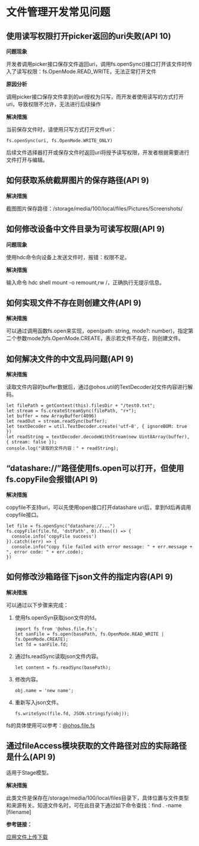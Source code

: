# 文件管理开发常见问题

## 使用读写权限打开picker返回的uri失败(API 10)

**问题现象**

开发者调用picker接口保存文件返回uri，调用fs.openSync()接口打开该文件时传入了读写权限：fs.OpenMode.READ_WRITE，无法正常打开文件

**原因分析**

调用picker接口保存文件拿到的uri授权为只写，而开发者使用读写的方式打开uri，导致权限不允许，无法进行后续操作

**解决措施**

当前保存文件时，请使用只写方式打开文件uri：

```
fs.openSync(uri, fs.OpenMode.WRITE_ONLY)
```

后续文件选择器打开或保存文件时返回uri将授予读写权限，开发者根据需要进行文件打开与编辑。

## 如何获取系统截屏图片的保存路径(API 9)

**解决措施**

截图图片保存路径：/storage/media/100/local/files/Pictures/Screenshots/


## 如何修改设备中文件目录为可读写权限(API 9)

**问题现象**

使用hdc命令向设备上发送文件时，报错：权限不足。

**解决措施**

输入命令 hdc shell mount -o remount,rw /，正确执行无提示信息。


## 如何实现文件不存在则创建文件(API 9)

**解决措施**

可以通过调用函数fs.open来实现，open(path: string, mode?: number)，指定第二个参数mode为fs.OpenMode.CREATE，表示若文件不存在，则创建文件。


## 如何解决文件的中文乱码问题(API 9)

**解决措施**

读取文件内容的buffer数据后，通过\@ohos.util的TextDecoder对文件内容进行解码。

```
let filePath = getContext(this).filesDir + "/test0.txt";
let stream = fs.createStreamSync(filePath, "r+");
let buffer = new ArrayBuffer(4096)
let readOut = stream.readSync(buffer);
let textDecoder = util.TextDecoder.create('utf-8', { ignoreBOM: true })
let readString = textDecoder.decodeWithStream(new Uint8Array(buffer), { stream: false });
console.log("读取的文件内容：" + readString);
```


## “datashare://”路径使用fs.open可以打开，但使用fs.copyFile会报错(API 9)

**解决措施**

copyfile不支持uri，可以先使用open接口打开datashare uri后，拿到fd后再调用copyfile接口。

```
let file = fs.openSync("datashare://...")
fs.copyFile(file.fd, 'dstPath', 0).then(() => {
  console.info('copyFile success')
}).catch((err) => {
  console.info("copy file failed with error message: " + err.message + ", error code: " + err.code);
})
```


## 如何修改沙箱路径下json文件的指定内容(API 9)

**解决措施**

可以通过以下步骤来完成：

1. 使用fs.openSyn获取json文件的fd。

   ```
   import fs from '@ohos.file.fs';  
   let sanFile = fs.open(basePath, fs.OpenMode.READ_WRITE | fs.OpenMode.CREATE);
   let fd = sanFile.fd;
   ```

2. 通过fs.readSync读取json文件内容。

   ```
   let content = fs.readSync(basePath);
   ```

3. 修改内容。

   ```
   obj.name = 'new name';
   ```

4. 重新写入json文件。

   ```
   fs.writeSync(file.fd, JSON.stringify(obj));
   ```

fs的具体使用可以参考：[@ohos.file.fs](../reference/apis/js-apis-file-fs.md)

## 通过fileAccess模块获取的文件路径对应的实际路径是什么(API 9)

适用于Stage模型。

**解决措施**

此类文件是保存在/storage/media/100/local/files目录下，具体位置与文件类型和来源有关。知道文件名时，可在此目录下通过如下命令查找：find . -name [filename]

**参考链接：**  

[应用文件上传下载](../file-management/app-file-upload-download.md)


